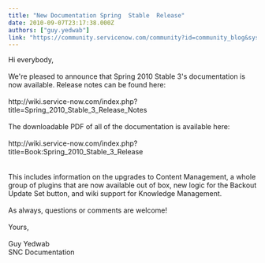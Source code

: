 ```yaml
---
title: "New Documentation Spring  Stable  Release"
date: 2010-09-07T23:17:38.000Z
authors: ["guy.yedwab"]
link: "https://community.servicenow.com/community?id=community_blog&sys_id=f3fce6a5dbd0dbc01dcaf3231f96197e"
---
```

<p>Hi everybody,<br /><br />We're pleased to announce that Spring 2010 Stable 3's documentation is now available. Release notes can be found here:<br /><br />http://wiki.service-now.com/index.php?title=Spring_2010_Stable_3_Release_Notes<br /><br />The downloadable PDF of all of the documentation is available here:<br /><br />http://wiki.service-now.com/index.php?title=Book:Spring_2010_Stable_3_Release<br /><br /><br />This includes information on the upgrades to Content Management, a whole group of plugins that are now available out of box, new logic for the Backout Update Set button, and wiki support for Knowledge Management.<br /><br />As always, questions or comments are welcome!<br /><br />Yours,<br /><br />Guy Yedwab<br />SNC Documentation</p>